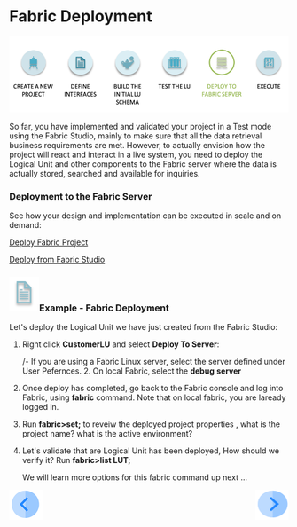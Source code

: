 # Fabric Deployment

![](/academy/Training_Level_1/03_fabric_basic_LU/images/fabric_main_flow_07.png)

So far, you have implemented and validated your project in a Test mode using the Fabric Studio, mainly to make sure that all the data retrieval business requirements are met. However, to actually envision how the project will react and interact in a live system, you need to deploy the Logical Unit and other components to the Fabric server where the data is actually stored, searched and available for inquiries.

 

### Deployment to the Fabric Server

See how your design and implementation can be executed in scale and on demand:

[Deploy Fabric Project](/articles/16_deploy_fabric/01_deploy_Fabric_project.md)

[Deploy from Fabric Studio](/articles/16_deploy_fabric/02_deploy_from_Fabric_Studio.md)


### ![](/academy/Training_Level_1/03_fabric_basic_LU/images/example.png)Example - Fabric Deployment

Let's deploy the Logical Unit we have just created from the Fabric Studio:

1. Right click  **CustomerLU** and select **Deploy To Server**:

   /- If you are using a Fabric Linux server, select the server defined under User Pefernces.
   2. On local Fabric, select the **debug** **server** 

2. Once deploy has completed, go back to the Fabric console and log into Fabric, using **fabric** command. Note that on local fabric, you are laready logged in.

3. Run **fabric>set;** to reveiw the deployed project properties , what is the project name? what is the active environment?

4. Let's validate that are Logical Unit has been deployed, How should we verify it?  Run **fabric>list LUT;**  

    We will learn more options for this fabric command up next ...



 [![Previous](/articles/images/Previous.png)](/academy/Training_Level_1/04_fabric_runtime/02_getting_started_with_fabric_server.md)[<img align="right" width="60" height="54" src="/articles/images/Next.png">](/academy/Training_Level_1/04_fabric_runtime/04_fabric_basic_commands.md)

 

